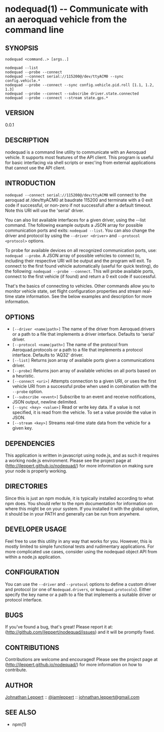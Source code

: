 nodequad(1) -- Communicate with an aeroquad vehicle from the command line
===================================

## SYNOPSIS

	nodequad <command..> [args..]

	nodequad --list
	nodequad --probe --connect
	nodequad --connect serial://115200@/dev/ttyACM0 --sync config.vehicle.*
	nodequad --probe --connect --sync config.vehicle.pid.roll [1.1, 1.2, 1.3]
	nodequad --probe --connect --subscribe driver.state.connected
	nodequad --probe --connect --stream state.gps.*

## VERSION

0.0.1

## DESCRIPTION

nodequad is a command line utility to communicate with an Aeroquad vehicle. It
supports most features of the API client. This program is useful for basic interfacing
via shell scripts or exec'ing from external applications that cannot use the API client.

## INTRODUCTION

`nodequad --connect serial://115200@/dev/ttyACM0` will connect to the
aeroquad at /dev/ttyACM0 at baudrate 115200 and terminate with a 0 exit code if successful, or non-zero if
not successfull after a default timeout. Note this URI will use the 'serial' driver.

You can also list available interfaces for a given driver, using the --list command. The following example outputs a
JSON array for possible communication ports and exits: `nodequad --list`. You can also change the driver and protocol by using
the `--driver <driver>` and `--protocol <protocol>` options.

To probe for available devices on all recognized communication ports, use: `nodequad --probe`. A JSON array of possible
vehicles to connect to, including their respective URI will be output and the program will exit. To connect to the first
found vehicle automatically (useful for quick testing), do the following: `nodequad --probe --connect`. This will probe 
available ports, connect to the first vehicle (if found) and return a 0 exit code if successful.

That's the basics of connecting to vehicles. Other commands allow you to monitor vehicle state, set flight configuration properties
and stream real-time state information. See the below examples and description for more information.

## OPTIONS

* `[--driver <name|path>]`
  The name of the driver from Aeroquad.drivers or a path to a file that implements a driver interface. Defaults to 'serial' driver.
* `[--protocol <name|path>]`
  The name of the protocol from Aeroquad.protocols or a path to a file that implements a protocol interface. Defaults to 'AQ32' driver.
* `[--list]`
  Returns json array of available ports given a communications driver.
* `[--probe]`
  Returns json array of available vehicles on all ports based on a heuristic.
* `[--connect <uri>]`
  Attempts connection to a given URI, or uses the first vehicle URI from a successful probe when used in combination with the `--probe` option.
* `[--subscribe <event>]`
  Subscribe to an event and receive notifications, JSON output, newline delimited.
* `[--sync <key> <value>]`
  Read or write key data. If a value is not specified, it is read from the vehicle. To set a value provide the value in JSON.
* `[--stream <key>]`
  Streams real-time state data from the vehicle for a given key.

## DEPENDENCIES

This application is written in javascript using node.js, and as such it requires a working node.js environment. Please see the project
page at (http://jleppert.github.io/nodequad/) for more information on making sure your node is properly working.

## DIRECTORIES

Since this is just an npm module, it is typically installed according to what npm does. You should refer to the npm documentation
for information on where this might be on your system. If you installed it with the global option, it should be in your PATH and
generally can be run from anywhere.

## DEVELOPER USAGE

Feel free to use this utility in any way that works for you. However, this is mostly limited to simple functional tests and
rudimentary applications. For more complicated use cases, consider using the nodequad object API from within a node.js application.

## CONFIGURATION

You can use the `--driver` and `--protocol` options to define a custom driver and protocol (or one of `Nodequad.drivers`, or `Nodequad.protocols`).
Either specify the key name or a path to a file that implements a suitable driver or protocol interface.

## BUGS

If you've found a bug, that's great! Please report it at: (http://github.com/jleppert/nodequad/issues) and it will be promptly fixed.

## CONTRIBUTIONS

Contributions are welcome and encouraged! Please see the project page at (http://jleppert.github.io/nodequad/) for more information on how to
contribute.

## AUTHOR

[Johnathan Leppert](https://github.com/jleppert/) ::
[@iamleppert](http://twitter.com/iamleppert) ::
<johnathan.leppert@gmail.com>

## SEE ALSO

* npm(1)